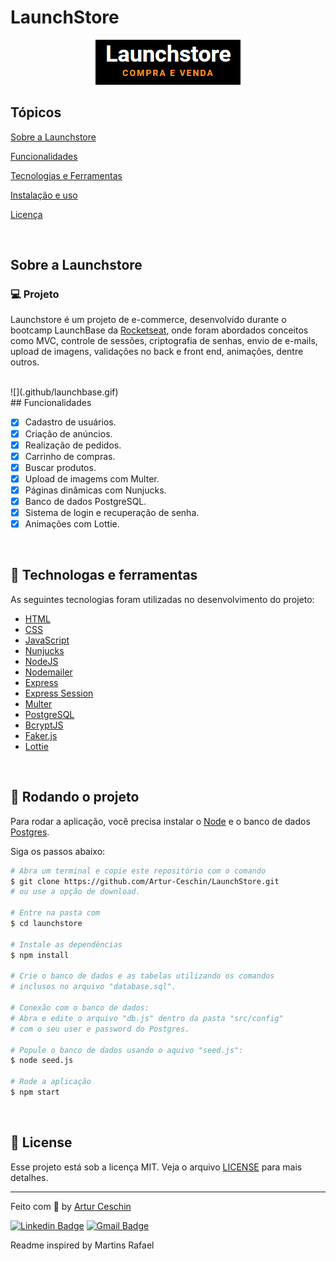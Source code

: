 <h1>LaunchStore</h1>
<p align="center">
  <img src=".github/logo.png" alt="LaunchBase">
</p>


## Tópicos 

[Sobre a Launchstore](#sobre-a-launchstore)

[Funcionalidades](#funcionalidades)

[Tecnologias e Ferramentas](#tecnologias-e-ferramentas)

[Instalação e uso](#instalação-e-uso)

[Licença](#licença)

<br>

## Sobre a Launchstore
### 💻 Projeto

Launchstore é um projeto de e-commerce, desenvolvido durante o bootcamp LaunchBase da [Rocketseat](https://rocketseat.com.br/), onde foram abordados conceitos como MVC, controle de sessões, criptografia de senhas, envio de e-mails, upload de imagens, validações no back e front end, animações, dentre outros.

<br>
![](.github/launchbase.gif)
<br>
## Funcionalidades

- [X] Cadastro de usuários.
- [X] Criação de anúncios.
- [X] Realização de pedidos.
- [X] Carrinho de compras.
- [X] Buscar produtos.
- [X] Upload de imagems com Multer.
- [X] Páginas dinâmicas com Nunjucks.
- [X] Banco de dados PostgreSQL.
- [X] Sistema de login e recuperação de senha.
- [X] Animações com Lottie.

<br>

## 🧪 Technologas e ferramentas

As seguintes tecnologias foram utilizadas no desenvolvimento do projeto:

- [HTML](https://devdocs.io/html/)
- [CSS](https://devdocs.io/css/)
- [JavaScript](https://devdocs.io/javascript/)
- [Nunjucks](https://mozilla.github.io/nunjucks/)
- [NodeJS](https://nodejs.org/en/)
- [Nodemailer](https://nodemailer.com/about/)
- [Express](https://expressjs.com/)
- [Express Session](https://github.com/expressjs/session)
- [Multer](https://github.com/expressjs/multer)
- [PostgreSQL](https://www.postgresql.org/)
- [BcryptJS](https://github.com/dcodeIO/bcrypt.js)
- [Faker.js](https://github.com/Marak/Faker.js)
- [Lottie](https://airbnb.design/lottie/)

<br>

## 🚀 Rodando o projeto

Para rodar a aplicação, você precisa instalar o [Node](https://nodejs.org/en/) e o banco de dados [Postgres](https://www.postgresql.org/).

Siga os passos abaixo:

```bash
# Abra um terminal e copie este repositório com o comando
$ git clone https://github.com/Artur-Ceschin/LaunchStore.git
# ou use a opção de download.

# Entre na pasta com 
$ cd launchstore

# Instale as dependências
$ npm install

# Crie o banco de dados e as tabelas utilizando os comandos
# inclusos no arquivo "database.sql".
    
# Conexão com o banco de dados:
# Abra e edite o arquivo "db.js" dentro da pasta "src/config"
# com o seu user e password do Postgres.

# Popule o banco de dados usando o aquivo "seed.js":
$ node seed.js

# Rode a aplicação
$ npm start
```
<br>

## 📝 License

Esse projeto está sob a licença MIT. Veja o arquivo [LICENSE](/LICENSE) para mais detalhes.

---

Feito com :purple_heart: by [Artur Ceschin](https://github.com/Artur-Ceschin)

[![Linkedin Badge](https://img.shields.io/badge/-Artur%20Martins-blue?style=flat-square&logo=Linkedin&logoColor=white&link=https://www.linkedin.com/in/artur-peres-ceschin-programador/)](https://www.linkedin.com/in/artur-peres-ceschin-programador/) 
[![Gmail Badge](https://img.shields.io/badge/-artur.ceschin@gmail.com-c14438?style=flat-square&logo=Gmail&logoColor=white&link=mailto:rafaeldcmartins@gmail.com)](mailto:rafaeldcmartins@gmail.com)
<p>Readme inspired by Martins Rafael</p>
